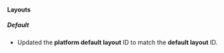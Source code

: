 
#### Layouts

##### Default

- Updated the **platform default layout** ID to match the **default layout** ID.
